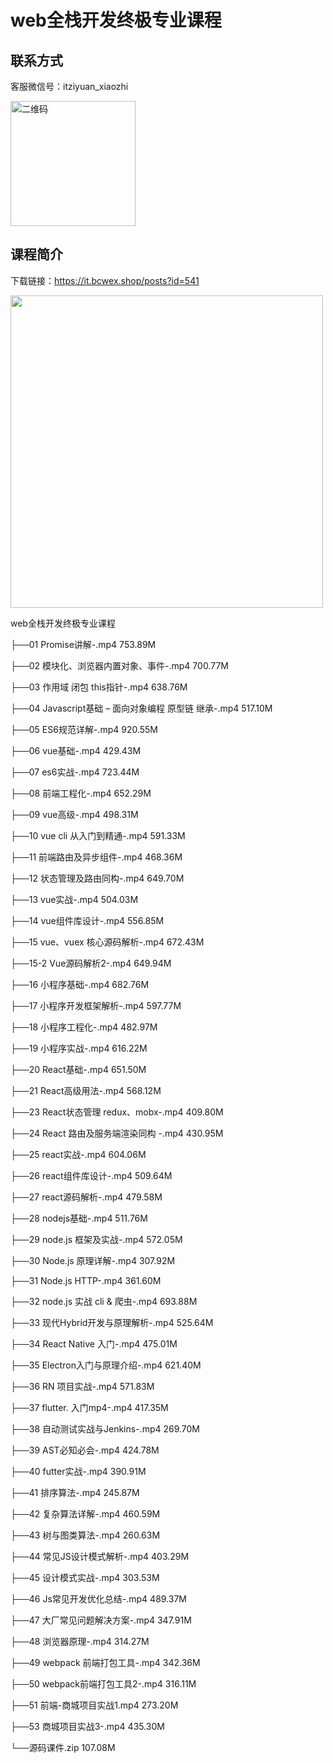 # web全栈开发终极专业课程

## 联系方式

客服微信号：itziyuan_xiaozhi

<img src="https://ziyuanyun.oss-cn-guangzhou.aliyuncs.com/common/20240614073449/666b82192834a.jpg" width="200" height="200" alt="二维码">

## 课程简介

下载链接：https://it.bcwex.shop/posts?id=541

<img src="https://ziyuanyun.oss-cn-guangzhou.aliyuncs.com/yun/20240515152045/6644624d22b50.jpg" width="500" alt="">

  web全栈开发终极专业课程



 ├──01 Promise讲解-.mp4 753.89M

 ├──02 模块化、浏览器内置对象、事件-.mp4 700.77M

 ├──03 作用域 闭包 this指针-.mp4 638.76M

 ├──04 Javascript基础 &#8211; 面向对象编程 原型链 继承-.mp4 517.10M

 ├──05 ES6规范详解-.mp4 920.55M

 ├──06 vue基础-.mp4 429.43M

 ├──07 es6实战-.mp4 723.44M

 ├──08 前端工程化-.mp4 652.29M

 ├──09 vue高级-.mp4 498.31M

 ├──10 vue cli 从入门到精通-.mp4 591.33M

 ├──11 前端路由及异步组件-.mp4 468.36M

 ├──12 状态管理及路由同构-.mp4 649.70M

 ├──13 vue实战-.mp4 504.03M

 ├──14 vue组件库设计-.mp4 556.85M

 ├──15 vue、vuex 核心源码解析-.mp4 672.43M

 ├──15-2 Vue源码解析2-.mp4 649.94M

 ├──16 小程序基础-.mp4 682.76M

 ├──17 小程序开发框架解析-.mp4 597.77M

 ├──18 小程序工程化-.mp4 482.97M

 ├──19 小程序实战-.mp4 616.22M

 ├──20 React基础-.mp4 651.50M

 ├──21 React高级用法-.mp4 568.12M

 ├──23 React状态管理 redux、mobx-.mp4 409.80M

 ├──24 React 路由及服务端渲染同构 -.mp4 430.95M

 ├──25 react实战-.mp4 604.06M

 ├──26 react组件库设计-.mp4 509.64M

 ├──27 react源码解析-.mp4 479.58M

 ├──28 nodejs基础-.mp4 511.76M

 ├──29 node.js 框架及实战-.mp4 572.05M

 ├──30 Node.js 原理详解-.mp4 307.92M

 ├──31 Node.js HTTP-.mp4 361.60M

 ├──32 node.js 实战 cli &amp; 爬虫-.mp4 693.88M

 ├──33 现代Hybrid开发与原理解析-.mp4 525.64M

 ├──34 React Native 入门-.mp4 475.01M

 ├──35 Electron入门与原理介绍-.mp4 621.40M

 ├──36 RN 项目实战-.mp4 571.83M

 ├──37 flutter. 入门mp4-.mp4 417.35M

 ├──38 自动测试实战与Jenkins-.mp4 269.70M

 ├──39 AST必知必会-.mp4 424.78M

 ├──40 futter实战-.mp4 390.91M

 ├──41 排序算法-.mp4 245.87M

 ├──42 复杂算法详解-.mp4 460.59M

 ├──43 树与图类算法-.mp4 260.63M

 ├──44 常见JS设计模式解析-.mp4 403.29M

 ├──45 设计模式实战-.mp4 303.53M

 ├──46 Js常见开发优化总结-.mp4 489.37M

 ├──47 大厂常见问题解决方案-.mp4 347.91M

 ├──48 浏览器原理-.mp4 314.27M

 ├──49 webpack 前端打包工具-.mp4 342.36M

 ├──50 webpack前端打包工具2-.mp4 316.11M

 ├──51 前端-商城项目实战1.mp4 273.20M

 ├──53 商城项目实战3-.mp4 435.30M

 └──源码课件.zip 107.08M

  